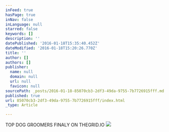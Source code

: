 ```yaml
---
inFeed: true
hasPage: true
inNav: false
inLanguage: null
starred: false
keywords: []
description: ''
datePublished: '2016-01-18T15:35:40.452Z'
dateModified: '2016-01-18T15:20:26.770Z'
title: ''
author: []
authors: []
publisher:
  name: null
  domain: null
  url: null
  favicon: null
sourcePath: _posts/2016-01-18-85070cb3-2df3-49da-9755-7b7726915fff.md
published: true
url: 85070cb3-2df3-49da-9755-7b7726915fff/index.html
_type: Article

---
```

TOP DOG GROOMERS FINALY ON THEGRID.IO
![](https://the-grid-user-content.s3-us-west-2.amazonaws.com/3c15ccdc-7524-41d9-8398-1758fbba1673.jpg)